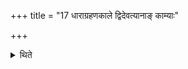 +++
title = "17 धाराग्रहणकाले द्विदेवत्यानाङ् काम्याः"

+++

<details><summary>थिते</summary>

धाराग्रहणकाले द्विदेवत्यानां काम्याः कल्पाः १७
</details>
